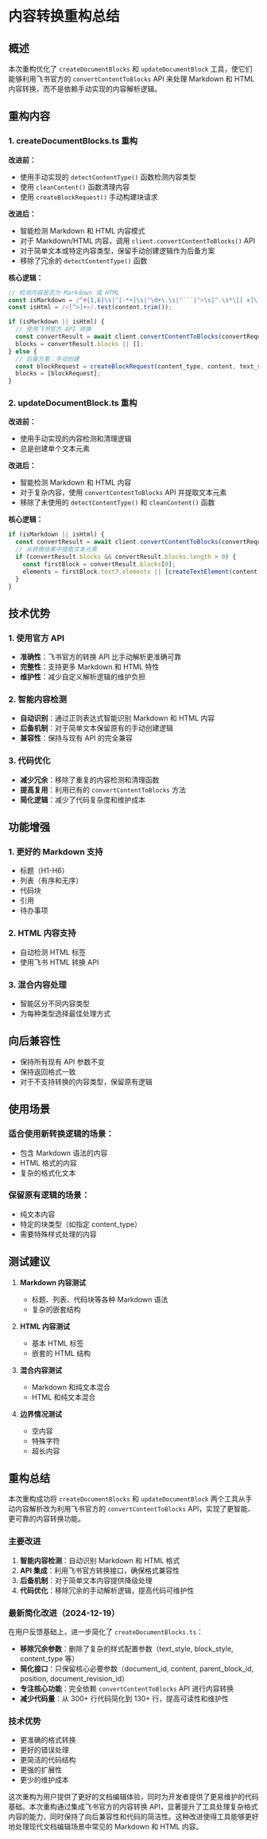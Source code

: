 # 内容转换重构总结

## 概述

本次重构优化了 `createDocumentBlocks` 和 `updateDocumentBlock` 工具，使它们能够利用飞书官方的 `convertContentToBlocks` API 来处理 Markdown 和 HTML 内容转换，而不是依赖手动实现的内容解析逻辑。

## 重构内容

### 1. createDocumentBlocks.ts 重构

**改进前：**
- 使用手动实现的 `detectContentType()` 函数检测内容类型
- 使用 `cleanContent()` 函数清理内容
- 使用 `createBlockRequest()` 手动构建块请求

**改进后：**
- 智能检测 Markdown 和 HTML 内容模式
- 对于 Markdown/HTML 内容，调用 `client.convertContentToBlocks()` API
- 对于简单文本或特定内容类型，保留手动创建逻辑作为后备方案
- 移除了冗余的 `detectContentType()` 函数

**核心逻辑：**
```typescript
// 检测内容是否为 Markdown 或 HTML
const isMarkdown = /^#{1,6}\s|^[-*+]\s|^\d+\.\s|^```|^>\s|^-\s*\[[ x]\]\s/.test(content.trim());
const isHtml = /<[^>]+>/.test(content.trim());

if (isMarkdown || isHtml) {
  // 使用飞书官方 API 转换
  const convertResult = await client.convertContentToBlocks(convertRequest);
  blocks = convertResult.blocks || [];
} else {
  // 后备方案：手动创建
  const blockRequest = createBlockRequest(content_type, content, text_style, block_style);
  blocks = [blockRequest];
}
```

### 2. updateDocumentBlock.ts 重构

**改进前：**
- 使用手动实现的内容检测和清理逻辑
- 总是创建单个文本元素

**改进后：**
- 智能检测 Markdown 和 HTML 内容
- 对于复杂内容，使用 `convertContentToBlocks` API 并提取文本元素
- 移除了未使用的 `detectContentType()` 和 `cleanContent()` 函数

**核心逻辑：**
```typescript
if (isMarkdown || isHtml) {
  const convertResult = await client.convertContentToBlocks(convertRequest);
  // 从转换结果中提取文本元素
  if (convertResult.blocks && convertResult.blocks.length > 0) {
    const firstBlock = convertResult.blocks[0];
    elements = firstBlock.text?.elements || [createTextElement(content, text_style)];
  }
}
```

## 技术优势

### 1. 使用官方 API
- **准确性**：飞书官方的转换 API 比手动解析更准确可靠
- **完整性**：支持更多 Markdown 和 HTML 特性
- **维护性**：减少自定义解析逻辑的维护负担

### 2. 智能内容检测
- **自动识别**：通过正则表达式智能识别 Markdown 和 HTML 内容
- **后备机制**：对于简单文本保留原有的手动创建逻辑
- **兼容性**：保持与现有 API 的完全兼容

### 3. 代码优化
- **减少冗余**：移除了重复的内容检测和清理函数
- **提高复用**：利用已有的 `convertContentToBlocks` 方法
- **简化逻辑**：减少了代码复杂度和维护成本

## 功能增强

### 1. 更好的 Markdown 支持
- 标题（H1-H6）
- 列表（有序和无序）
- 代码块
- 引用
- 待办事项

### 2. HTML 内容支持
- 自动检测 HTML 标签
- 使用飞书 HTML 转换 API

### 3. 混合内容处理
- 智能区分不同内容类型
- 为每种类型选择最佳处理方式

## 向后兼容性

- 保持所有现有 API 参数不变
- 保持返回格式一致
- 对于不支持转换的内容类型，保留原有逻辑

## 使用场景

### 适合使用新转换逻辑的场景：
- 包含 Markdown 语法的内容
- HTML 格式的内容
- 复杂的格式化文本

### 保留原有逻辑的场景：
- 纯文本内容
- 特定的块类型（如指定 content_type）
- 需要特殊样式处理的内容

## 测试建议

1. **Markdown 内容测试**
   - 标题、列表、代码块等各种 Markdown 语法
   - 复杂的嵌套结构

2. **HTML 内容测试**
   - 基本 HTML 标签
   - 嵌套的 HTML 结构

3. **混合内容测试**
   - Markdown 和纯文本混合
   - HTML 和纯文本混合

4. **边界情况测试**
   - 空内容
   - 特殊字符
   - 超长内容

## 重构总结

本次重构成功将 `createDocumentBlocks` 和 `updateDocumentBlock` 两个工具从手动内容解析改为利用飞书官方的 `convertContentToBlocks` API，实现了更智能、更可靠的内容转换功能。

### 主要改进

1. **智能内容检测**：自动识别 Markdown 和 HTML 格式
2. **API 集成**：利用飞书官方转换接口，确保格式兼容性
3. **后备机制**：对于简单文本内容提供降级处理
4. **代码优化**：移除冗余的手动解析逻辑，提高代码可维护性

### 最新简化改进（2024-12-19）

在用户反馈基础上，进一步简化了 `createDocumentBlocks.ts`：

- **移除冗余参数**：删除了复杂的样式配置参数（text_style, block_style, content_type 等）
- **简化接口**：只保留核心必要参数（document_id, content, parent_block_id, position, document_revision_id）
- **专注核心功能**：完全依赖 `convertContentToBlocks` API 进行内容转换
- **减少代码量**：从 300+ 行代码简化到 130+ 行，提高可读性和维护性

### 技术优势

- 更准确的格式转换
- 更好的错误处理
- 更简洁的代码结构
- 更强的扩展性
- 更少的维护成本

这次重构为用户提供了更好的文档编辑体验，同时为开发者提供了更易维护的代码基础。本次重构通过集成飞书官方的内容转换 API，显著提升了工具处理复杂格式内容的能力，同时保持了向后兼容性和代码的简洁性。这种改进使得工具能够更好地处理现代文档编辑场景中常见的 Markdown 和 HTML 内容。